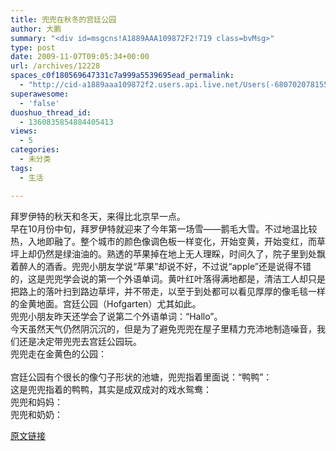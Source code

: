 ```yaml
---
title: 兜兜在秋冬的宫廷公园
author: 大鹏
summary: "<div id=msgcns!A1889AAA109872F2!719 class=bvMsg>"
type: post
date: 2009-11-07T09:05:34+00:00
url: /archives/12228
spaces_c0f180569647331c7a999a5539695ead_permalink:
  - "http://cid-a1889aaa109872f2.users.api.live.net/Users(-6807020781556960526)/Blogs('A1889AAA109872F2!102')/Entries('A1889AAA109872F2!719')?authkey=7T08dKQfQ0s%24"
superawesome:
  - 'false'
duoshuo_thread_id:
  - 1360835854884405413
views:
  - 5
categories:
  - 未分类
tags:
  - 生活

---
```

<div id="msgcns!A1889AAA109872F2!719" class="bvMsg">
  <span>拜罗伊特的秋天和冬天，来得比北京早一点。<br />早在10月份中旬，拜罗伊特就迎来了今年第一场雪——鹅毛大雪。不过地温比较热，入地即融了。整个城市的颜色像调色板一样变化，开始变黄，开始变红，而草坪上却仍然是绿油油的。</span><span>熟透的苹果掉在地上无人理睬，时间久了，院子里到处飘着醉人的酒香。</span><span>兜兜小朋友学说“苹果”却说不好，不过说“apple”还是说得不错的，这是兜兜学会说的第一个外语单词。黄叶红叶落得满地都是，清洁工人却只是把路上的落叶扫到路边草坪，并不带走，以至于到处都可以看见厚厚的像毛毯一样的金黄地面。</span><span>宫廷公园（Hofgarten）尤其如此。</span><br /><span>兜兜小朋友昨天还学会了说第二个外语单词：“Hallo”。<br />今天虽然天气仍然阴沉沉的，但是为了避免兜兜在屋子里精力充沛地制造噪音，我们还是决定带兜兜去宫廷公园玩。<br />兜兜走在金黄色的公园：<br /><a href="http://pengzhaoblog.files.wordpress.com/2009/11/r0011818.jpg?w=300" target="_blank" rel="WLPP;url=http://pengzhaoblog.files.wordpress.com/2009/11/r0011818.jpg?w=300"><img src="http://pengzhaoblog.files.wordpress.com/2009/11/r0011818.jpg?w=300" alt="" /></a></span><span><br />宫廷公园有个很长的像勺子形状的池塘，兜兜指着里面说：“鸭鸭”：<br /><a href="http://pengzhaoblog.files.wordpress.com/2009/11/r0011820.jpg?w=300" target="_blank" rel="WLPP;url=http://pengzhaoblog.files.wordpress.com/2009/11/r0011820.jpg?w=300"><img src="http://pengzhaoblog.files.wordpress.com/2009/11/r0011820.jpg?w=300" alt="" /></a><br /></span><span>这是兜兜指着的鸭鸭，其实是成双成对的戏水</span><span>鸳鸯</span><span>：</span><br /><span><span><a href="http://pengzhaoblog.files.wordpress.com/2009/11/r0011823.jpg?w=300" target="_blank" rel="WLPP;url=http://pengzhaoblog.files.wordpress.com/2009/11/r0011823.jpg?w=300"><img src="http://pengzhaoblog.files.wordpress.com/2009/11/r0011823.jpg?w=300" alt="" /></a><br />兜兜和妈妈：<br /></span></span><span><a href="http://pengzhaoblog.files.wordpress.com/2009/11/r0011831.jpg?w=300" target="_blank" rel="WLPP;url=http://pengzhaoblog.files.wordpress.com/2009/11/r0011831.jpg?w=300"><img src="http://pengzhaoblog.files.wordpress.com/2009/11/r0011831.jpg?w=300" alt="" /></a><br />兜兜和奶奶：<br /></span><span><a href="http://pengzhaoblog.files.wordpress.com/2009/11/r0011828.jpg?w=300" target="_blank" rel="WLPP;url=http://pengzhaoblog.files.wordpress.com/2009/11/r0011828.jpg?w=300"><img src="http://pengzhaoblog.files.wordpress.com/2009/11/r0011828.jpg?w=300" alt="" /></a></span><span><a href="http://pengzhaoblog.files.wordpress.com/2009/11/r0011839.jpg?w=241" target="_blank" rel="WLPP;url=http://pengzhaoblog.files.wordpress.com/2009/11/r0011839.jpg?w=241"><img src="http://pengzhaoblog.files.wordpress.com/2009/11/r0011839.jpg?w=241" alt="" /></a></span>
</div>

[原文链接](http://dapengde.com/archives/12228)

